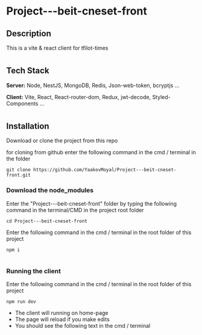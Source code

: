 # Project---beit-cneset-front

## Description

This is a vite & react client
for tfilot-times

#

#

#

## Tech Stack

**Server:** Node, NestJS, MongoDB, Redis, Json-web-token, bcryptjs ...

**Client:** Vite, React, React-router-dom, Redux, jwt-decode, Styled-Components ...

#

#

#

## Installation

Download or clone the project from this repo

for cloning from github enter the following command in the cmd / terminal in the folder

```
git clone https://github.com/YaakovMoyal/Project---beit-cneset-front.git
```

### Download the node_modules

Enter the "Project---beit-cneset-front" folder by typing the following command in the terminal/CMD in the project root folder

```
cd Project---beit-cneset-front
```

Enter the following command in the cmd / terminal in the root folder of this project

```
npm i
```

#

#

### Running the client

Enter the following command in the cmd / terminal in the root folder of this project

```
npm run dev
```

- The client will running on home-page
- The page will reload if you make edits
- You should see the following text in the cmd / terminal
